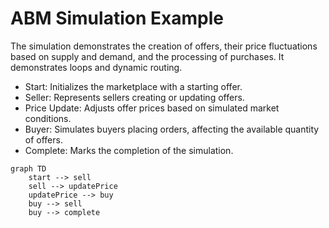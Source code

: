 # ABM Simulation Example

The simulation demonstrates the creation of offers, their price fluctuations based on supply and demand, and the processing of purchases. It demonstrates loops and dynamic routing.

- Start: Initializes the marketplace with a starting offer.
- Seller: Represents sellers creating or updating offers.
- Price Update: Adjusts offer prices based on simulated market conditions.
- Buyer: Simulates buyers placing orders, affecting the available quantity of offers.
- Complete: Marks the completion of the simulation.

```mermaid
graph TD
    start --> sell
    sell --> updatePrice
    updatePrice --> buy
    buy --> sell
    buy --> complete
```
